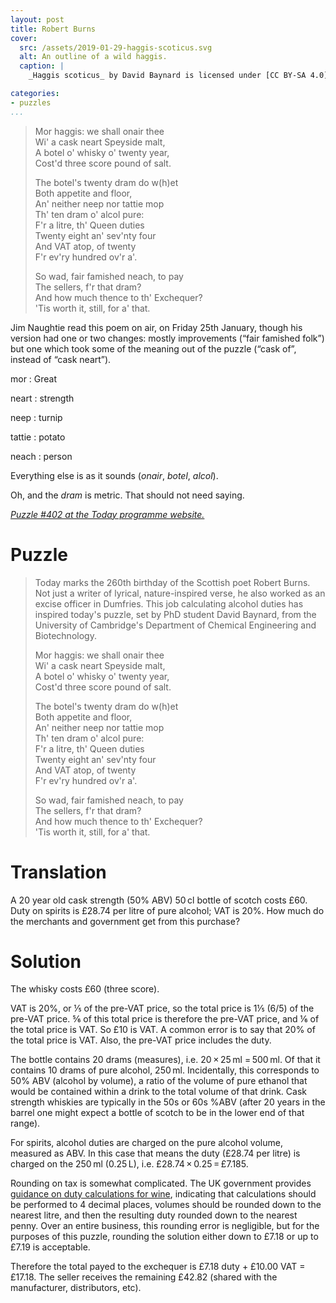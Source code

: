 ```yaml
---
layout: post
title: Robert Burns
cover:
  src: /assets/2019-01-29-haggis-scoticus.svg
  alt: An outline of a wild haggis.
  caption: |
    _Haggis scoticus_ by David Baynard is licensed under [CC BY-SA 4.0](//creativecommons.org/licenses/by-sa/4.0/), in the style of [@neilslorance](//twitter.com/neilslorance/status/824193230749175808) (with permission).

categories:
- puzzles
...
```


> Mor haggis: we shall onair thee  
> Wi' a cask neart Speyside malt,  
> A botel o' whisky o' twenty year,  
> Cost'd three score pound of salt.  
>
> The botel's twenty dram do w(h)et  
> Both appetite and floor,  
> An' neither neep nor tattie mop  
> Th' ten dram o' alcol pure:  
> F'r a litre, th' Queen duties  
> Twenty eight an' sev'nty four  
> And VAT atop, of twenty  
> F'r ev'ry hundred ov'r a'.  
>
> So wad, fair famished neach, to pay  
> The sellers, f'r that dram?  
> And how much thence to th' Exchequer?  
> 'Tis worth it, still, for a' that.  

<!--more-->

Jim Naughtie read this poem on air, on Friday 25th January, though his version had one or two changes: mostly improvements (“fair famished folk”) but one which took some of the meaning out of the puzzle (“cask of”, instead of “cask neart”).

mor
:   Great

neart
:   strength

neep
:   turnip

tattie
:   potato

neach
:   person

Everything else is as it sounds (_onair_, _botel_, _alcol_).

Oh, and the _dram_ is metric.
That should not need saying.

[_Puzzle #402 at the Today programme website._](//www.bbc.co.uk/programmes/articles/3hy05ZlDxZHSFMTw8RDyT7B/puzzle-for-today)

# Puzzle

> Today marks the 260th birthday of the Scottish poet Robert Burns. Not just a writer of lyrical, nature-inspired verse, he also worked as an excise officer in Dumfries. This job calculating alcohol duties has inspired today's puzzle, set by PhD student David Baynard, from the University of Cambridge's Department of Chemical Engineering and Biotechnology.
>
> Mor haggis: we shall onair thee  
> Wi' a cask neart Speyside malt,  
> A botel o' whisky o' twenty year,  
> Cost'd three score pound of salt.  
>
> The botel's twenty dram do w(h)et  
> Both appetite and floor,  
> An' neither neep nor tattie mop  
> Th' ten dram o' alcol pure:  
> F'r a litre, th' Queen duties  
> Twenty eight an' sev'nty four  
> And VAT atop, of twenty  
> F'r ev'ry hundred ov'r a'.  
>
> So wad, fair famished neach, to pay  
> The sellers, f'r that dram?  
> And how much thence to th' Exchequer?  
> 'Tis worth it, still, for a' that.  

# Translation

A 20 year old cask strength (50% ABV) 50 cl bottle of scotch costs £60. Duty on spirits is £28.74 per litre of pure alcohol; VAT is 20%. How much do the merchants and government get from this purchase?

# Solution

The whisky costs £60 (three score).

VAT is 20%, or ⅕ of the pre-VAT price, so the total price is 1⅕ (6/5) of the pre-VAT price. ⅚ of this total price is therefore the pre-VAT price, and ⅙ of the total price is VAT. So £10 is VAT. A common error is to say that 20% of the total price is VAT.  Also, the pre-VAT price includes the duty.

The bottle contains 20 drams (measures), i.e. 20 × 25 ml = 500 ml. Of that it contains 10 drams of pure alcohol, 250 ml. Incidentally, this corresponds to 50% ABV (alcohol by volume), a ratio of the volume of pure ethanol that would be contained within a drink to the total volume of that drink. Cask strength whiskies are typically in the 50s or 60s %ABV (after 20 years in the barrel one might expect a bottle of scotch to be in the lower end of that range).

For spirits, alcohol duties are charged on the pure alcohol volume, measured as ABV. In this case that means the duty (£28.74 per litre) is charged on the 250 ml (0.25 L), i.e. £28.74 × 0.25 = £7.185.

Rounding on tax is somewhat complicated. The UK government provides [guidance on duty calculations for wine](https://www.gov.uk/guidance/accounting-for-wine-duty), indicating that calculations should be performed to 4 decimal places, volumes should be rounded down to the nearest litre, and then the resulting duty rounded down to the nearest penny. Over an entire business, this rounding error is negligible, but for the purposes of this puzzle, rounding the solution either down to £7.18 or up to £7.19 is acceptable.

Therefore the total payed to the exchequer is £7.18 duty + £10.00 VAT = £17.18.
The seller receives the remaining £42.82 (shared with the manufacturer, distributors, etc).
